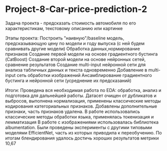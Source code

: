 # Project-8-Car-price-prediction-2

Задача проекта - предсказать стоимость автомобиля по его характеристикам, текстовому описанию или картинке

Этапы проекта:
Построить "наивную"/baseline модель, предсказывающую цену по модели и году выпуска (с ней будем сравнивать другие модели)
Обработка данных,нормирование признаков
Создание первой модели на основе градиентного бустинга (CatBoost)
Создание второй модели на основе нейронных сетей, сравнение результатов
Создание multi-input нейронной сети для анализа табличных данных и текста одновременно
Добавление в multi-input сеть обработки изображений
Ансамблирование градиентного бустинга и нейронной сети (усреднение их предсказаний)

Итоги:
Проведена вся необходимая работа по EDA: обработка, анализ и подготовка для дальнейшей работы. 
Датасет очищен от дубликатов и выбросов, выполнена нормализация, применены классические методы кодирования категориальных признаков. 
Добавлены дополнительные признаки, часть признаков удалена. 
В работе использовались классические методы обработки языка, применялась токенизация и лемматизация
В работе с изображениями использовалась библиотека albumentation. 
Были проведены эксперименты с другими типовыми моделями EfficientNet, часть из которых приводила к переобучению. По итогам блендирования удалось достичь хороших результатов метрики 10,67

